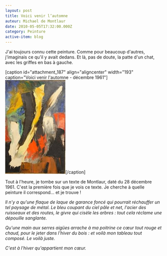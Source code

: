 ```yaml
---
layout: post
title: Voici venir l’automne
auteur: Michael de Montlaur
date: 2010-05-05T17:32:00.000Z
category: Peinture
active-item: blog
---
```

J'ai toujours connu cette peinture. Comme pour beaucoup d'autres, j'imaginais ce qu'il y avait dedans. Et là, pas de doute, la patte d'un chat, avec les griffes en bas à gauche.

[caption id="attachment_187" align="aligncenter" width="193" caption="Voici venir l&#39;automne - décembre 1961"]<a href="/photos/wordpress/Voici-venir-lautomne.jpg"><img class="size-medium wp-image-187" title="Voici venir l'automne" src="/photos/wordpress/Voici-venir-lautomne-193x300.jpg" alt="" width="193" height="300" /></a>[/caption]

Tout à l'heure, je tombe sur un texte de Montlaur, daté du 28 décembre 1961. C'est la première fois que je vois ce texte. Je cherche à quelle peinture il correspond... et je trouve !

<em>Il n'y a qu'une flaque de laque de garance foncé qui pourrait réchauffer un tel paysage de métal. Le bleu coupant du ciel pâle et net, l'acier des ruisseaux et des routes, le givre qui cisèle les arbres : tout cela réclame une dépouille sanglante.</em>

<em>Qu'une main aux serres aigües arrache à ma poitrine ce cœur tout rouge et chaud, pour le jeter dans l'hiver du bois : et voilà mon tableau tout composé. Le voilà juste.</em>

<em>C'est à l'hiver qu'appartient mon cœur.</em>
